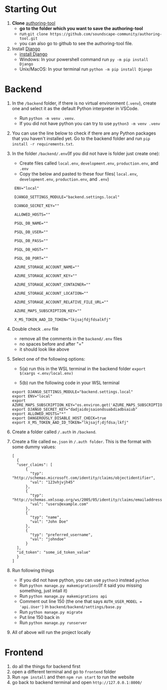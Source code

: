# Starting Out
1. **Clone** [authoring-tool](https://github.com/soundscape-community/authoring-tool)
   * **go to the folder which you want to save the authoring-tool**
   * run `git clone https://github.com/soundscape-community/authoring-tool.git`
   * you can also go to github to see the authoring-tool file.
2. Install [Django](https://www.djangoproject.com/)
   * [install Django](https://docs.djangoproject.com/en/5.0/topics/install/)
   * Windows: In your powershell command run `py -m pip install Django`
   * Unix/MacOS: In your terminal run `python -m pip install Django`
# Backend
1. In the `/backend` folder, if there is no virtual environment (`.venv`), create one and select it as the default Python interpreter in VSCode. 
    * Run `python -m venv .venv`.
    * If you did not have python you can try to use `python3 -m venv .venv`
2. You can use the line below to check if there are any Python packages that you haven't installed yet. Go to the backend folder and run `pip install -r requirements.txt`.
3. In the folder `/backend/.env`(If you did not have is folder just create one):
    * Create files called  `local.env`, `development.env`, `production.env`, and `.env`
    * Copy the below and pasted to these four files( `local.env`, `development.env`, `production.env`, and `.env`)
   ```
    ENV="local" 

    DJANGO_SETTINGS_MODULE="backend.settings.local"

    DJANGO_SECRET_KEY=""

    ALLOWED_HOSTS=""

    PSQL_DB_NAME=""

    PSQL_DB_USER=""

    PSQL_DB_PASS=""

    PSQL_DB_HOST=""

    PSQL_DB_PORT=""

    AZURE_STORAGE_ACCOUNT_NAME=""

    AZURE_STORAGE_ACCOUNT_KEY=""

    AZURE_STORAGE_ACCOUNT_CONTAINER=""

    AZURE_STORAGE_ACCOUNT_LOCATION=""

    AZURE_STORAGE_ACCOUNT_RELATIVE_FILE_URL=""

    AZURE_MAPS_SUBSCRIPTION_KEY=""

    X_MS_TOKEN_AAD_ID_TOKEN="lkjsajfdjfdsalkfj"
    ```
    
4.  Double check `.env` file
    * remove all the comments in the `backend/.env` files 
    * no spaces before and after "="
    * it should look like above

5. Select one of the following options:
    * 5(a) run this in the WSL terminal in the backend folder `export $(xargs <.env/local.env)`

    * 5(b) run the following code in your WSL terminal
    ```
    export DJANGO_SETTINGS_MODULE="backend.settings.local"
    export ENV="local"
    export AZURE_MAPS_SUBSCRIPTION_KEY="os.environ.get('AZURE_MAPS_SUBSCRIPTION_KEY')"
    export DJANGO_SECRET_KEY="dadjaidojsaiondsuabdiadbsaiub"
    export ALLOWED_HOSTS="*"
    export DANGEROUSLY_DISABLE_HOST_CHECK=true
    export X_MS_TOKEN_AAD_ID_TOKEN="lkjsajf;djfdsa;lkfj"
    ```
7. Create a folder called `/.auth` in `/backend`.
8. Create a file called `me.json` in `/.auth folder`. This is the format with some dummy values:
    ```
    [
      {
      "user_claims": [
          {
            "typ": "http://schemas.microsoft.com/identity/claims/objectidentifier",
            "val": "123vhjvjh45"
          },
          {
            "typ": "http://schemas.xmlsoap.org/ws/2005/05/identity/claims/emailaddress",
            "val": "users@example.com" 
          },
          {
            "typ": "name",
            "val": "John Doe" 
          },
          {
            "typ": "preferred_username",
            "val": "johndoe" 
          }
      ],
      "id_token": "some_id_token_value"
      }
    ]
    ```
9. Run following things
   * If you did not have python, you can use `python3` instead `python`
   * Run `python manage.py makemigrations`(If it said you missing something, just intall it)
   * Run `python manage.py makemigrations api`
   * Comment out line 150 (the one that says `AUTH_USER_MODEL = 'api.User'`) in `backend/backend/settings/base.py`
   * Run `python manage.py migrate`
   * Put line 150 back in
   * Run `python manage.py runserver`
9. All of above will run the project locally

# Frontend
1. do all the things for backend first
2. open a different terminal and go to `frontend` folder
3. Run `npm install` and then `npm run start` to run the website
4. go back to backend terminal and open `http://127.0.0.1:8000/`
